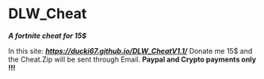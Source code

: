 # DLW_Cheat
*__A fortnite cheat for 15$__*

In this site: ***https://ducki67.github.io/DLW_CheatV1.1/***  Donate me 15$ and the Cheat.Zip will be sent through Email.
**Paypal and Crypto payments only !!!**
